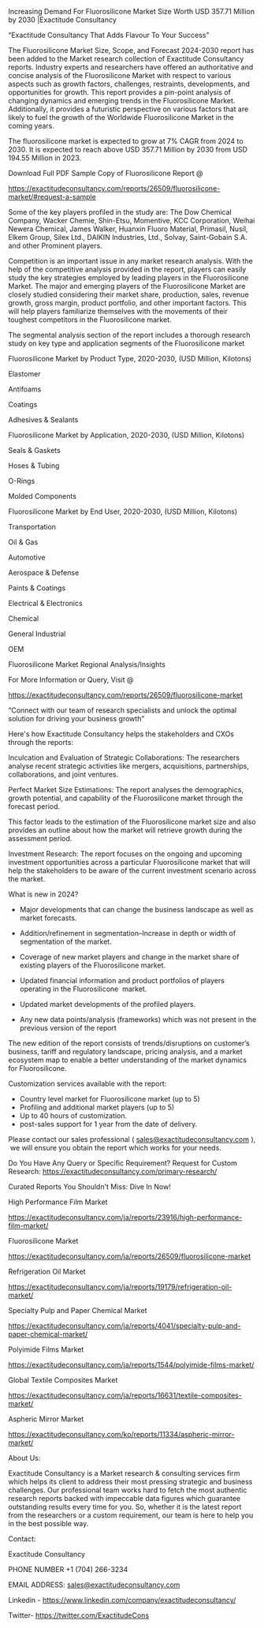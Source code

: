 Increasing Demand For Fluorosilicone Market Size Worth USD 357.71 Million by 2030 |Exactitude Consultancy

“Exactitude Consultancy That Adds Flavour To Your Success”

The Fluorosilicone Market Size, Scope, and Forecast 2024-2030 report has been added to the Market research collection of Exactitude Consultancy reports. Industry experts and researchers have offered an authoritative and concise analysis of the Fluorosilicone Market with respect to various aspects such as growth factors, challenges, restraints, developments, and opportunities for growth. This report provides a pin-point analysis of changing dynamics and emerging trends in the Fluorosilicone Market. Additionally, it provides a futuristic perspective on various factors that are likely to fuel the growth of the Worldwide Fluorosilicone Market in the coming years.

The fluorosilicone market is expected to grow at 7% CAGR from 2024 to 2030. It is expected to reach above USD 357.71 Million by 2030 from USD 194.55 Million in 2023.

Download Full PDF Sample Copy of Fluorosilicone Report @

https://exactitudeconsultancy.com/reports/26509/fluorosilicone-market/#request-a-sample

Some of the key players profiled in the study are: The Dow Chemical Company, Wacker Chemie, Shin-Etsu, Momentive, KCC Corporation, Weihai Newera Chemical, James Walker, Huanxin Fluoro Material, Primasil, Nusil, Elkem Group, Silex Ltd., DAIKIN Industries, Ltd., Solvay, Saint-Gobain S.A. and other Prominent players.

Competition is an important issue in any market research analysis. With the help of the competitive analysis provided in the report, players can easily study the key strategies employed by leading players in the Fluorosilicone Market. The major and emerging players of the Fluorosilicone Market are closely studied considering their market share, production, sales, revenue growth, gross margin, product portfolio, and other important factors. This will help players familiarize themselves with the movements of their toughest competitors in the Fluorosilicone market.

The segmental analysis section of the report includes a thorough research study on key type and application segments of the Fluorosilicone market

Fluorosilicone Market by Product Type, 2020-2030, (USD Million, Kilotons)

Elastomer

Antifoams

Coatings

Adhesives & Sealants

Fluorosilicone Market by Application, 2020-2030, (USD Million, Kilotons)

Seals & Gaskets

Hoses & Tubing

O-Rings

Molded Components

Fluorosilicone Market by End User, 2020-2030, (USD Million, Kilotons)

Transportation

Oil & Gas

Automotive

Aerospace & Defense

Paints & Coatings

Electrical & Electronics

Chemical

General Industrial

OEM




Fluorosilicone Market Regional Analysis/Insights

For More Information or Query, Visit @

https://exactitudeconsultancy.com/reports/26509/fluorosilicone-market

“Connect with our team of research specialists and unlock the optimal solution for driving your business growth”

Here's how Exactitude Consultancy helps the stakeholders and CXOs through the reports:

Inculcation and Evaluation of Strategic Collaborations: The researchers analyse recent strategic activities like mergers, acquisitions, partnerships, collaborations, and joint ventures.

Perfect Market Size Estimations: The report analyses the demographics, growth potential, and capability of the Fluorosilicone market through the forecast period.

This factor leads to the estimation of the Fluorosilicone market size and also provides an outline about how the market will retrieve growth during the assessment period.

Investment Research: The report focuses on the ongoing and upcoming investment opportunities across a particular Fluorosilicone market that will help the stakeholders to be aware of the current investment scenario across the market.

What is new in 2024?

- Major developments that can change the business landscape as well as market forecasts.

- Addition/refinement in segmentation–Increase in depth or width of segmentation of the market.

- Coverage of new market players and change in the market share of existing players of the Fluorosilicone market.

- Updated financial information and product portfolios of players operating in the Fluorosilicone  market.

- Updated market developments of the profiled players.

- Any new data points/analysis (frameworks) which was not present in the previous version of the report

The new edition of the report consists of trends/disruptions on customer’s business, tariff and regulatory landscape, pricing analysis, and a market ecosystem map to enable a better understanding of the market dynamics for Fluorosilicone.

Customization services available with the report:

- Country level market for Fluorosilicone market (up to 5)
- Profiling and additional market players (up to 5)
- Up to 40 hours of customization.
- post-sales support for 1 year from the date of delivery.

Please contact our sales professional ( sales@exactitudeconsultancy.com ),  we will ensure you obtain the report which works for your needs.

Do You Have Any Query or Specific Requirement? Request for Custom Research: https://exactitudeconsultancy.com/primary-research/

Curated Reports You Shouldn't Miss: Dive In Now!

High Performance Film Market

https://exactitudeconsultancy.com/ja/reports/23916/high-performance-film-market/

Fluorosilicone Market

https://exactitudeconsultancy.com/ja/reports/26509/fluorosilicone-market

Refrigeration Oil Market

https://exactitudeconsultancy.com/ja/reports/19179/refrigeration-oil-market/

Specialty Pulp and Paper Chemical Market

https://exactitudeconsultancy.com/ja/reports/4041/specialty-pulp-and-paper-chemical-market/

Polyimide Films Market

https://exactitudeconsultancy.com/ja/reports/1544/polyimide-films-market/

Global Textile Composites Market

https://exactitudeconsultancy.com/ja/reports/16631/textile-composites-market/

Aspheric Mirror Market

https://exactitudeconsultancy.com/ko/reports/11334/aspheric-mirror-market/

About Us:

Exactitude Consultancy is a Market research & consulting services firm which helps its client to address their most pressing strategic and business challenges. Our professional team works hard to fetch the most authentic research reports backed with impeccable data figures which guarantee outstanding results every time for you. So, whether it is the latest report from the researchers or a custom requirement, our team is here to help you in the best possible way.

Contact:

Exactitude Consultancy

PHONE NUMBER +1 (704) 266-3234

EMAIL ADDRESS: sales@exactitudeconsultancy.com

Linkedin - https://www.linkedin.com/company/exactitudeconsultancy/

Twitter- https://twitter.com/ExactitudeCons
